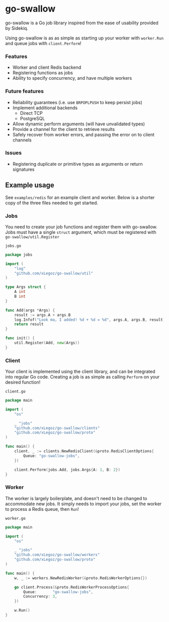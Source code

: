 # go-swallow

go-swallow is a Go job library inspired from the ease of usability provided by Sidekiq.

Using go-swallow is as as simple as starting up your worker with `worker.Run` and queue jobs with `client.Perform`!

### Features
- Worker and client Redis backend
- Registering functions as jobs
- Ability to specify concurrency, and have multiple workers

### Future features
- Reliability guarantees (i.e. use `BRPOPLPUSH` to keep persist jobs)
- Implement additional backends
  - Direct TCP
  - PostgreSQL
- Allow dynamic perform arguments (will have unvalidated types)
- Provide a channel for the client to retrieve results
- Safely recover from worker errors, and passing the error on to client channels

### Issues
- Registering duplicate or primitive types as arguments or return signatures

## Example usage

See `examples/redis` for an example client and worker. Below is a shorter copy of the three files needed to get started.

### Jobs
You need to create your job functions and register them with go-swallow. Jobs must have a single `struct` argument, which must be registered with `go-swallow/util.Register`

`jobs.go`
```go
package jobs

import (
	"log"
	"github.com/xLegoz/go-swallow/util"
)

type Args struct {
	A int
	B int
}

func Add(args *Args) {
	result := args.A + args.B
	log.Infof("Look ma, I added! %d + %d = %d", args.A, args.B, result)
	return result
}

func init() {
	util.Register(Add, new(Args))
}
```

### Client
Your client is implemented using the client library, and can be integrated into regular Go code. Creating a job is as simple as calling `Perform` on your desired function!

`client.go`
```go
package main

import (
	"os"

	_ "jobs"
	"github.com/xLegoz/go-swallow/clients"
	"github.com/xLegoz/go-swallow/proto"
)

func main() {
	client, _ := clients.NewRedisClient(&proto.RedisClientOptions{
		Queue: "go-swallow-jobs",
	})

	client.Perform(jobs.Add, jobs.Args{A: 1, B: 2})
}
```

### Worker
The worker is largely boilerplate, and doesn't need to be changed to accommodate new jobs. It simply needs to import your jobs, set the worker to process a Redis queue, then `Run`!

`worker.go`
```go
package main

import (
	"os"

	_ "jobs"
	"github.com/xLegoz/go-swallow/workers"
	"github.com/xLegoz/go-swallow/proto"
)

func main() {
	w, _ := workers.NewRedisWorker(&proto.RedisWorkerOptions{})

	go client.Process(&proto.RedisWorkerProcessOptions{
		Queue:       "go-swallow-jobs",
		Concurrency: 3,
	})

	w.Run()
}
```
